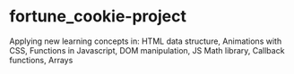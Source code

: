 # fortune_cookie-project
Applying new learning concepts in: HTML data structure, Animations with CSS, Functions in Javascript, DOM manipulation, JS Math library, Callback functions, Arrays
